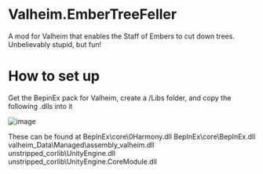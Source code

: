 # Valheim.EmberTreeFeller
A mod for Valheim that enables the Staff of Embers to cut down trees. Unbelievably stupid, but fun!

# How to set up
Get the BepinEx pack for Valheim, create a /Libs folder, and copy the following .dlls into it

![image](https://user-images.githubusercontent.com/10536628/224829086-61540ecc-cb97-4b15-b079-8b5c37199839.png)

These can be found at
BepInEx\core\0Harmony.dll
BepInEx\core\BepInEx.dll
valheim_Data\Managed\assembly_valheim.dll
unstripped_corlib\UnityEngine.dll
unstripped_corlib\UnityEngine.CoreModule.dll